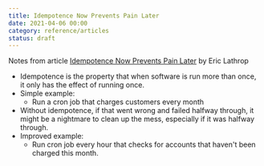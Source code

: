 ```yaml
---
title: Idempotence Now Prevents Pain Later
date: 2021-04-06 00:00
category: reference/articles
status: draft
---
```


Notes from article [Idempotence Now Prevents Pain Later](https://ericlathrop.com/2021/04/idempotence-now-prevents-pain-later) by Eric Lathrop

* Idempotence is the property that when software is run more than once, it only has the effect of running once.
* Simple example:
	* Run a cron job that charges customers every month
* Without idempotence, if that went wrong and failed halfway through, it might be a nightmare to clean up the mess, especially if it was halfway through.
* Improved example:
	* Run cron job every hour that checks for accounts that haven't been charged this month.

